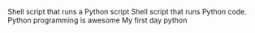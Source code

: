 Shell script that runs a Python script
Shell script that runs Python code.
Python programming is awesome
My first day python
